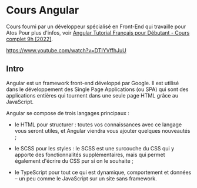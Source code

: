 # Cours Angular

Cours fourni par un développeur spécialisé en Front-End qui travaille pour Atos
Pour plus d'infos, voir [Angular Tutorial Français pour Débutant - Cours complet 9h [2022]](https://www.youtube.com/watch?v=DTIYVffhJuU).

https://www.youtube.com/watch?v=DTIYVffhJuU

## Intro
Angular est un framework front-end développé par Google. Il est utilisé dans le développement des Single Page Applications (ou SPA) qui sont des applications entières qui tournent dans une seule page HTML grâce au JavaScript.

Angular se compose de trois langages principaux :
- le HTML pour structurer : toutes vos connaissances avec ce langage vous seront utiles, et Angular viendra vous ajouter quelques nouveautés ;

- le SCSS pour les styles : le SCSS est une surcouche du CSS qui y apporte des fonctionnalités supplémentaires, mais qui permet également d'écrire du CSS pur si on le souhaite ;

- le TypeScript pour tout ce qui est dynamique, comportement et données – un peu comme le JavaScript sur un site sans framework.

